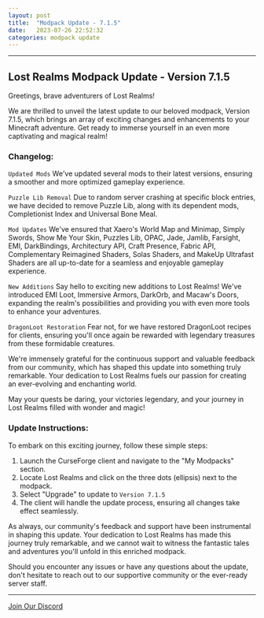 ```yaml
---
layout: post
title:  "Modpack Update - 7.1.5"
date:   2023-07-26 22:52:32
categories: modpack update
---
```

<hr color="#7B4B94">

## Lost Realms Modpack Update - Version 7.1.5 ##

Greetings, brave adventurers of Lost Realms!

We are thrilled to unveil the latest update to our beloved modpack, Version 7.1.5, which brings an array of exciting changes and enhancements to your Minecraft adventure. Get ready to immerse yourself in an even more captivating and magical realm!

### Changelog: ###

`Updated Mods` We've updated several mods to their latest versions, ensuring a smoother and more optimized gameplay experience.

`Puzzle Lib Removal` Due to random server crashing at specific block entries, we have decided to remove Puzzle Lib, along with its dependent mods, Completionist Index and Universal Bone Meal.

`Mod Updates` We've ensured that Xaero's World Map and Minimap, Simply Swords, Show Me Your Skin, Puzzles Lib, OPAC, Jade, Jamlib, Farsight, EMI, DarkBindings, Architectury API, Craft Presence, Fabric API, Complementary Reimagined Shaders, Solas Shaders, and MakeUp Ultrafast Shaders are all up-to-date for a seamless and enjoyable gameplay experience.

`New Additions` Say hello to exciting new additions to Lost Realms! We've introduced EMI Loot, Immersive Armors, DarkOrb, and Macaw's Doors, expanding the realm's possibilities and providing you with even more tools to enhance your adventures.

`DragonLoot Restoration` Fear not, for we have restored DragonLoot recipes for clients, ensuring you'll once again be rewarded with legendary treasures from these formidable creatures.

We're immensely grateful for the continuous support and valuable feedback from our community, which has shaped this update into something truly remarkable. Your dedication to Lost Realms fuels our passion for creating an ever-evolving and enchanting world.

May your quests be daring, your victories legendary, and your journey in Lost Realms filled with wonder and magic!

### Update Instructions: ###

To embark on this exciting journey, follow these simple steps:

1. Launch the CurseForge client and navigate to the "My Modpacks" section.
2. Locate Lost Realms and click on the three dots (ellipsis) next to the modpack.
3. Select "Upgrade" to update to `Version 7.1.5`
4. The client will handle the update process, ensuring all changes take effect seamlessly.

As always, our community's feedback and support have been instrumental in shaping this update. Your dedication to Lost Realms has made this journey truly remarkable, and we cannot wait to witness the fantastic tales and adventures you'll unfold in this enriched modpack.

Should you encounter any issues or have any questions about the update, don't hesitate to reach out to our supportive community or the ever-ready server staff.

<hr color="#7B4B94">

[Join Our Discord][discord]

[discord]: https://discord.gg/5fhRG77PUm